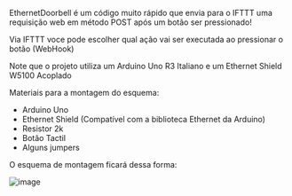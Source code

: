 EthernetDoorbell é um código muito rápido que envia para o IFTTT uma requisição web em método POST após um botão ser pressionado!

Via IFTTT voce pode escolher qual ação vai ser executada ao pressionar o botão (WebHook)


Note que o projeto utiliza um Arduino Uno R3 Italiano e um Ethernet Shield W5100 Acoplado

Materiais para a montagem do esquema:
- Arduino Uno
- Ethernet Shield (Compatível com a biblioteca Ethernet da Arduino)
- Resistor 2k
- Botão Tactil
- Alguns jumpers

O esquema de montagem ficará dessa forma:

![image](https://user-images.githubusercontent.com/36484705/213842532-14f0b8f1-7725-47f7-bddb-042d97129471.png)
